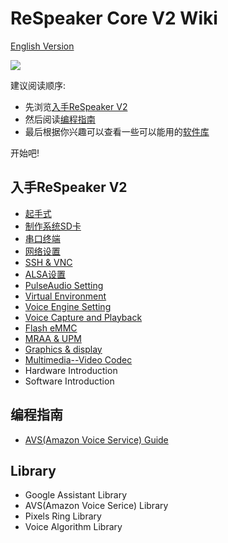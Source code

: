 # ReSpeaker Core V2 Wiki

[English Version](/docs/ReSpeaker_Core_V2/README.md)

![](/img/ReSpeaker_Core_V2.png)
<!-- todo: 这里会有一段话介绍ReSpeaker Core V2以及一些图片，以及wiki整体结构，以及文档的使用方法 -->

建议阅读顺序:
- 先浏览[入手ReSpeaker V2](#入手respeaker-v2)
- 然后阅读[编程指南](#编程指南)
- 最后根据你兴趣可以查看一些可以能用的[软件库](#library)

开始吧!

## 入手ReSpeaker V2
- [起手式](/cn/ReSpeaker_Core_V2/getting_started.md)
- [制作系统SD卡](/cn/ReSpeaker_Core_V2/getting_started.md#制作系统SD卡)
- [串口终端](/docs/ReSpeaker_Core_V2/getting_started.md#串口终端)
- [网络设置](/docs/ReSpeaker_Core_V2/getting_started.md#network-setting-up)
- [SSH & VNC](/docs/ReSpeaker_Core_V2/getting_started.md#ssh--vnc)
- [ALSA设置](/docs/ReSpeaker_Core_V2/getting_started.md#alsa-setting)
- [PulseAudio Setting](/docs/ReSpeaker_Core_V2/getting_started.md#pulseaudio-setting)
- [Virtual Environment](/docs/ReSpeaker_Core_V2/getting_started.md#virtual-environment)
- [Voice Engine Setting](/docs/ReSpeaker_Core_V2/getting_started.md#voice-engine-setting)
- [Voice Capture and Playback](/docs/ReSpeaker_Core_V2/getting_started.md#voice-capture-and-playback)
- [Flash eMMC](/docs/ReSpeaker_Core_V2/getting_started.md#flash-emmc)
- [MRAA & UPM](/docs/ReSpeaker_Core_V2/mraa_upm.md)
- [Graphics & display](/docs/ReSpeaker_Core_V2/graphics_and_display.md)
- [Multimedia--Video Codec](/docs/ReSpeaker_Core_V2/multimedia_video_codec.md)
- Hardware Introduction
- Software Introduction


## 编程指南
- [AVS(Amazon Voice Service) Guide](/docs/ReSpeaker_Core_V2/avs_guide.md)


## Library
- Google Assistant Library
- AVS(Amazon Voice Serice) Library
- Pixels Ring Library
- Voice Algorithm Library
